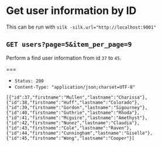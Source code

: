 # Get user information by ID

This can be run with `silk -silk.url="http://localhost:9001"`

## `GET users?page=5&item_per_page=9`

Perform a find user information from id `37` to `45`.

===

* `Status: 200`
* `Content-Type: "application/json;charset=UTF-8"`
```
[{"id":37,"firstname":"Mullen","lastname":"Charissa"},{"id":38,"firstname":"Huff","lastname":"Colorado"},{"id":39,"firstname":"Gordon","lastname":"Sigourney"},{"id":40,"firstname":"Guthrie","lastname":"Rhoda"},{"id":41,"firstname":"Mcguire","lastname":"Amethyst"},{"id":42,"firstname":"Nunez","lastname":"Claudia"},{"id":43,"firstname":"Cole","lastname":"Raven"},{"id":44,"firstname":"Cunningham","lastname":"Giselle"},{"id":45,"firstname":"Wong","lastname":"Cooper"}]
```